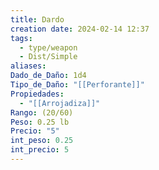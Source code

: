 ```yaml
---
title: Dardo
creation date: 2024-02-14 12:37
tags:
  - type/weapon
  - Dist/Simple
aliases: 
Dado_de_Daño: 1d4
Tipo_de_Daño: "[[Perforante]]"
Propiedades:
  - "[[Arrojadiza]]"
Rango: (20/60)
Peso: 0.25 lb
Precio: "5"
int_peso: 0.25
int_precio: 5
---
```


